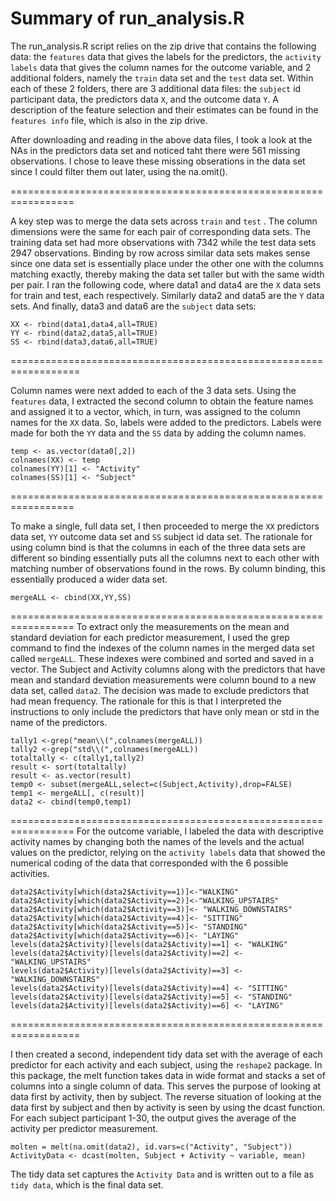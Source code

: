 Summary of run_analysis.R
===============================================================

The run_analysis.R script relies on the zip drive that contains the following data: the `features` data that gives the labels for the predictors, the `activity labels` data that gives the column names for the outcome variable, and 2 additional folders, namely the `train` data set and the `test` data set. Within each of these 2 folders, there are 3 additional data files: the `subject` id participant data, the predictors data `X`, and the outcome data `Y`. A description of the feature selection and their estimates can be found in the `features info` file, which is also in the zip drive.

After downloading and reading in the above data files, I took a look at the NAs in the predictors data set and noticed taht there were 561 missing observations. I chose to leave these missing obserations in the data set since I could filter them out later, using the na.omit(). 

=================================================================

A key step was to merge the data sets across `train` and `test` . The  column dimensions were the same for each pair of corresponding data sets. The training data set had more observations with 7342 while the test data sets 2947 observations.  Binding by row across similar data sets makes sense since one data set is essentially place under the other one with the columns matching exactly, thereby making the data set taller but with the same width per pair. I ran the following code, where data1 and data4 are the `X` data sets for train and test, each respectively. Similarly data2 and data5 are the `Y` data sets. And finally, data3 and data6 are the `subject` data sets:

```{r}
XX <- rbind(data1,data4,all=TRUE)
YY <- rbind(data2,data5,all=TRUE)
SS <- rbind(data3,data6,all=TRUE)
```

==================================================================

Column names were next added to each of the 3 data sets. Using the `features` data, I extracted the second column to obtain the feature names and assigned it to a vector, which, in turn, was assigned to the column names for the `XX` data. So, labels were added to the predictors. Labels were made for both the `YY` data and the `SS` data by adding the column names.

```{r}
temp <- as.vector(data0[,2]) 
colnames(XX) <- temp 
colnames(YY)[1] <- "Activity"
colnames(SS)[1] <- "Subject"
```
=================================================================

To make a single, full data set, I then proceeded to merge the `XX` predictors data set, `YY` outcome data set and `SS` subject id data set. The rationale for using column bind is that the columns in each of the three data sets are different so binding essentially puts all the columns next to each other with matching number of observations found in the rows. By column binding, this essentially produced a wider data set. 

```{r}
mergeALL <- cbind(XX,YY,SS)
```
=================================================================
To extract only the measurements on the mean and standard deviation for each predictor measurement, I used the grep command to find the indexes of the column names in the merged data set called `mergeALL`. These indexes were combined and sorted and saved in a vector. The Subject and Activity columns along with the predictors that have mean and standard deviation measurements were column bound to a new data set, called `data2`.
The decision was made to exclude predictors that had mean frequency. The rationale for this is that I interpreted the instructions to only include the predictors that have only mean or std in the name of the predictors.

```{r}
tally1 <-grep("mean\\(",colnames(mergeALL))
tally2 <-grep("std\\(",colnames(mergeALL))
totaltally <- c(tally1,tally2)
result <- sort(totaltally)
result <- as.vector(result)
temp0 <- subset(mergeALL,select=c(Subject,Activity),drop=FALSE)
temp1 <- mergeALL[, c(result)]
data2 <- cbind(temp0,temp1)
```
=================================================================
For the outcome variable, I labeled the data with descriptive activity names by changing both the names of the levels and the actual values on the predictor, relying on the `activity labels` data that showed the numerical coding of the data that corresponded with the 6 possible activities. 

```{r}
data2$Activity[which(data2$Activity==1)]<-"WALKING"
data2$Activity[which(data2$Activity==2)]<-"WALKING_UPSTAIRS"
data2$Activity[which(data2$Activity==3)]<- "WALKING_DOWNSTAIRS"
data2$Activity[which(data2$Activity==4)]<- "SITTING"
data2$Activity[which(data2$Activity==5)]<- "STANDING"
data2$Activity[which(data2$Activity==6)]<- "LAYING"
levels(data2$Activity)[levels(data2$Activity)==1] <- "WALKING"
levels(data2$Activity)[levels(data2$Activity)==2] <- "WALKING_UPSTAIRS"
levels(data2$Activity)[levels(data2$Activity)==3] <- "WALKING_DOWNSTAIRS"
levels(data2$Activity)[levels(data2$Activity)==4] <- "SITTING"
levels(data2$Activity)[levels(data2$Activity)==5] <- "STANDING"
levels(data2$Activity)[levels(data2$Activity)==6] <- "LAYING"
```
==================================================================

I then created a second, independent tidy data set with the average of each predictor for each activity and each subject, using the `reshape2` package. In this package, the melt function takes data in wide format and stacks a set of columns into a single column of data. This serves the purpose of looking at data first by activity, then by subject. The reverse situation of looking at the data first by subject and then by activity is seen by using the dcast function. For each subject participant 1-30, the output gives  the average of the activity per predictor measurement.

```{r}
molten = melt(na.omit(data2), id.vars=c("Activity", "Subject"))
ActivityData <- dcast(molten, Subject + Activity ~ variable, mean)
```
The tidy data set captures the `Activity Data` and is written out to a file as `tidy data`, which is the final data set.

